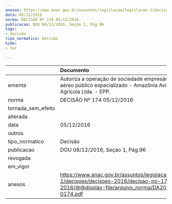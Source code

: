 ```yaml
---
anexos: https://www.anac.gov.br/assuntos/legislacao/legislacao-1/decisoes/decisoes-2016/decisao-no-174-05-12-2016/@@display-file/arquivo_norma/DA2016-0174.pdf
data: 05/12/2016
norma: DECISÃO Nº 174 05/12/2016
publicacao: DOU 08/12/2016, Seção 1, Pág.96
tags:
- decisão
tipo_normatico: Decisão
hide: 
- toc 
 
---
```


|                    | Documento                                                                                                                                              |
|:-------------------|:-------------------------------------------------------------------------------------------------------------------------------------------------------|
| ementa             | Autoriza a operação de sociedade empresária de serviço aéreo público especializado - Amazônia Aviação Agrícola Ltda. - EPP.                            |
| norma              | DECISÃO Nº 174 05/12/2016                                                                                                                              |
| tornada_sem_efeito |                                                                                                                                                        |
| alterada           |                                                                                                                                                        |
| data               | 05/12/2016                                                                                                                                             |
| outros             |                                                                                                                                                        |
| tipo_normatico     | Decisão                                                                                                                                                |
| publicacao         | DOU 08/12/2016, Seção 1, Pág.96                                                                                                                        |
| revogada           |                                                                                                                                                        |
| em_vigor           |                                                                                                                                                        |
| anexos             | https://www.anac.gov.br/assuntos/legislacao/legislacao-1/decisoes/decisoes-2016/decisao-no-174-05-12-2016/@@display-file/arquivo_norma/DA2016-0174.pdf |